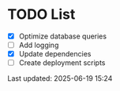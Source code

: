# TODO List

- [x] Optimize database queries
- [ ] Add logging
- [x] Update dependencies
- [ ] Create deployment scripts

Last updated: 2025-06-19 15:24

